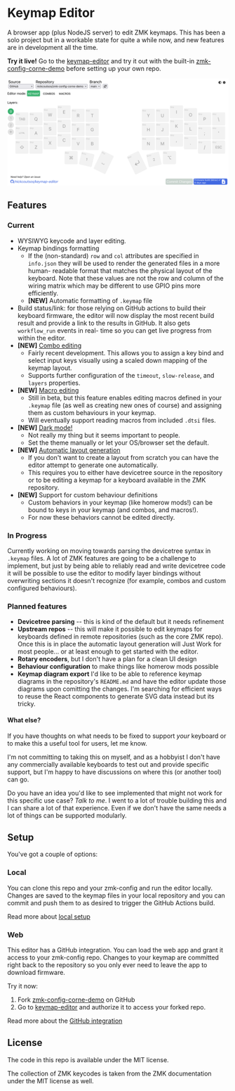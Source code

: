 # Keymap Editor

A browser app (plus NodeJS server) to edit ZMK keymaps. This has been a solo
project but in a workable state for quite a while now, and new features are in
development all the time.

**Try it live!** Go to the [keymap-editor] and try it out with the built-in
[zmk-config-corne-demo] before setting up your own repo.

![Screenshot](editor-screenshot.png)

## Features

### Current

* WYSIWYG keycode and layer editing.
* Keymap bindings formatting
  * If the (non-standard) `row` and `col` attributes are specified in
    `info.json` they will be used to render the generated files in a more human-
    readable format that matches the physical layout of the keyboard. Note that
    these values are not the row and column of the wiring matrix which may be
    different to use GPIO pins more efficiently.
  * **\[NEW\]** Automatic formatting of `.keymap` file
* Build status/link: for those relying on GitHub actions to build their keyboard
  firmware, the editor will now display the most recent build result and provide
  a link to the results in GitHub. It also gets `workflow_run` events in real-
  time so you can get live progress from within the editor.
* **\[NEW\]**  [Combo editing](./screenshots/editor-screenshot-combos.png)
  * Fairly recent development. This allows you to assign a key bind and select
    input keys visually using a scaled down mapping of the keymap layout.
  * Supports further configuration of the `timeout`, `slow-release`, and
    `layers` properties.
* **\[NEW\]** [Macro editing](./screenshots/editor-screenshot-macros.png)
  * Still in beta, but this feature enables editing macros defined in your
    `.keymap` file (as well as creating new ones of course) and assigning them
    as custom behaviours in your keymap.
  * Will eventually support reading macros from included `.dtsi` files.
* **\[NEW\]** [Dark mode!](./screenshots/editor-screenshot-darkmode.png)
    * Not really my thing but it seems important to people.
    * Set the theme manually or let your OS/browser set the default.
* **\[NEW\]** [Automatic layout generation](./screenshots/layout-example.png)
    * If you don't want to create a layout from scratch you can have the editor
      attempt to generate one automatically.
    * This requires you to either have devicetree source in the repository or to
      be editing a keymap for a keyboard available in the ZMK repository.
* **\[NEW\]** Support for custom behaviour definitions
    * Custom behaviors in your keymap (like homerow mods!) can be bound to keys
      in your keymap (and combos, and macros!).
    * For now these behaviors cannot be edited directly.

### In Progress

Currently working on moving towards parsing the devicetree syntax in `.keymap`
files. A lot of ZMK features are going to be a challenge to implement, but just
by being able to reliably read and write devicetree code it will be possible to
use the editor to modify layer bindings without overwriting sections it doesn't
recognize (for example, combos and custom configured behaviours).

### Planned features

* **Devicetree parsing** -- this is kind of the default but it needs refinement
* **Upstream repos** -- this will make it possible to edit keymaps for keyboards
  defined in remote repositories (such as the core ZMK repo). Once this is in
  place the automatic layout generation will Just Work for most people... or at
  least enough to get started with the editor.
* **Rotary encoders**, but I don't have a plan for a clean UI design
* **Behaviour configuration** to make things like homerow mods possible
* **Keymap diagram export** I'd like to be able to reference keymap diagrams in
  the repository's `README.md` and have the editor update those diagrams upon
  comitting the changes. I'm searching for efficient ways to reuse the React
  components to generate SVG data instead but its tricky.

#### What else?

If you have thoughts on what needs to be fixed to support _your_ keyboard or to
make this a useful tool for users, let me know.

I'm not committing to taking this on myself, and as a hobbyist I don't have any
commercially available keyboards to test out and provide specific support, but
I'm happy to have discussions on where this (or another tool) can go.

Do you have an idea you'd like to see implemented that might not work for this
specific use case? _Talk to me_. I went to a lot of trouble building this and I
can share a lot of that experience. Even if we don't have the same needs a lot
of things can be supported modularly.


## Setup

You've got a couple of options:

### Local

You can clone this repo and your zmk-config and run the editor locally. Changes
are saved to the keymap files in your local repository and you can commit and
push them to as desired to trigger the GitHub Actions build.

Read more about [local setup](running-locally.md)

### Web

This editor has a GitHub integration. You can load the web app and grant it
access to your zmk-config repo. Changes to your keymap are committed right back
to the repository so you only ever need to leave the app to download firmware.

Try it now:

1. Fork [zmk-config-corne-demo] on GitHub
2. Go to [keymap-editor] and authorize it to access your forked repo.

Read more about the [GitHub integration](api/services/github/README.md)


## License

The code in this repo is available under the MIT license.

The collection of ZMK keycodes is taken from the ZMK documentation under the MIT
license as well.

[keymap-editor]: https://nickcoutsos.github.io/keymap-editor/
[zmk-config-corne-demo]: https://github.com/nickcoutsos/zmk-config-corne-demo
